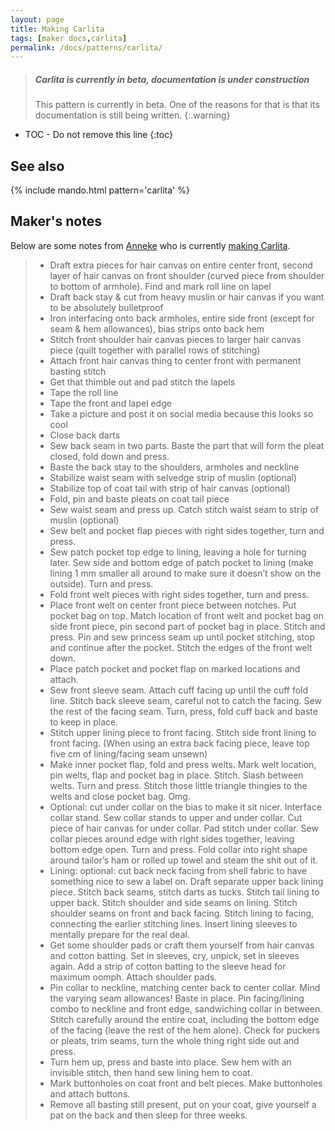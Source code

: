 ```yaml
---
layout: page
title: Making Carlita
tags: [maker docs,carlita]
permalink: /docs/patterns/carlita/
---
```

> ##### Carlita is currently in beta, documentation is under construction
>
> This pattern is currently in beta. One of the reasons for that is that its documentation 
> is still being written.
{:.warning}

* TOC - Do not remove this line
{:toc}

## See also
{% include mando.html pattern='carlita' %}

## Maker's notes

Below are some notes from [Anneke](/showcase/maker/annekecaramin) who is currently [making Carlita](http://www.annekecaramin.com/2018/02/this-is-one-of-those-origin-superhero.html).

 > - Draft extra pieces for hair canvas on entire center front, second layer of hair canvas on front shoulder (curved piece from shoulder to bottom of armhole). Find and mark roll line on lapel
 > - Draft back stay & cut from heavy muslin or hair canvas if you want to be absolutely bulletproof
 > - Iron interfacing onto back armholes, entire side front (except for seam & hem allowances), bias strips onto back hem
 > - Stitch front shoulder hair canvas pieces to larger hair canvas piece (quilt together with parallel rows of stitching)
 > - Attach front hair canvas thing to center front with permanent basting stitch 
 > - Get that thimble out and pad stitch the lapels
 > - Tape the roll line
 > - Tape the front and lapel edge
 > - Take a picture and post it on social media because this looks so cool
 > - Close back darts
 > - Sew back seam in two parts. Baste the part that will form the pleat closed, fold down and press.
 > - Baste the back stay to the shoulders, armholes and neckline
 > - Stabilize waist seam with selvedge strip of muslin (optional)
 > - Stabilize top of coat tail with strip of hair canvas (optional)
 > - Fold, pin and baste pleats on coat tail piece
 > - Sew waist seam and press up. Catch stitch waist seam to strip of muslin (optional)
 > - Sew belt and pocket flap pieces with right sides together, turn and press.
 > - Sew patch pocket top edge to lining, leaving a hole for turning later. Sew side and bottom edge of patch pocket to lining (make lining 1 mm smaller all around to make sure it doesn’t show on the outside). Turn and press.
 > - Fold front welt pieces with right sides together, turn and press.
 > - Place front welt on center front piece between notches. Put pocket bag on top. Match location of front welt and pocket bag on side front piece, pin second part of pocket bag in place. Stitch and press. Pin and sew princess seam up until pocket stitching, stop and continue after the pocket. Stitch the edges of the front welt down.
 > - Place patch pocket and pocket flap on marked locations and attach.
 > - Sew front sleeve seam. Attach cuff facing up until the cuff fold line. Stitch back sleeve seam, careful not to catch the facing. Sew the rest of the facing seam. Turn, press, fold cuff back and baste to keep in place.
 > - Stitch upper lining piece to front facing. Stitch side front lining to front facing. (When using an extra back facing piece, leave top five cm of lining/facing seam unsewn)
 > - Make inner pocket flap, fold and press welts. Mark welt location, pin welts, flap and pocket bag in place. Stitch. Slash between welts. Turn and press. Stitch those little triangle thingies to the welts and close pocket bag. Omg.
 > - Optional: cut under collar on the bias to make it sit nicer. Interface collar stand. Sew collar stands to upper and under collar. Cut piece of hair canvas for under collar. Pad stitch under collar. Sew collar pieces around edge with right sides together, leaving bottom edge open. Turn and press. Fold collar into right shape around tailor’s ham or rolled up towel and steam the shit out of it.
 > - Lining: optional: cut back neck facing from shell fabric to have something nice to sew a label on. Draft separate upper back lining piece. Stitch back seams, stitch darts as tucks. Stitch tail lining to upper back. Stitch shoulder and side seams on lining. Stitch shoulder seams on front and back facing. Stitch lining to facing, connecting the earlier stitching lines. Insert lining sleeves to mentally prepare for the real deal.
 > - Get some shoulder pads or craft them yourself from hair canvas and cotton batting. Set in sleeves, cry, unpick, set in sleeves again. Add a strip of cotton batting to the sleeve head for maximum oomph. Attach shoulder pads.
  > - Pin collar to neckline, matching center back to center collar. Mind the varying seam allowances! Baste in place. Pin facing/lining combo to neckline and front edge, sandwiching collar in between. Stitch carefully around the entire coat, including the bottom edge of the facing (leave the rest of the hem alone). Check for puckers or pleats, trim seams, turn the whole thing right side out and press.
  > - Turn hem up, press and baste into place. Sew hem with an invisible stitch, then hand sew lining hem to coat.
  > - Mark buttonholes on coat front and belt pieces. Make buttonholes and attach buttons.
  > - Remove all basting still present, put on your coat, give yourself a pat on the back and then sleep for three weeks.




